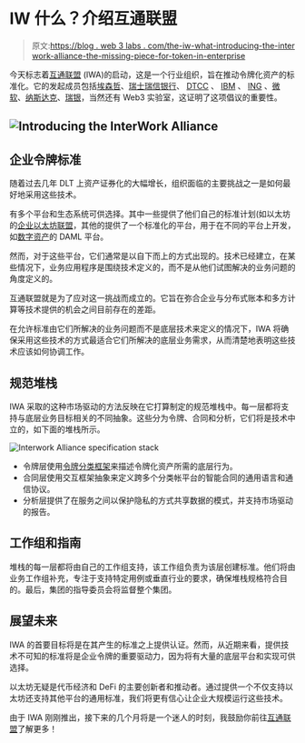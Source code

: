 # IW 什么？介绍互通联盟

> 原文:[https://blog . web 3 labs . com/the-iw-what-introducing-the-inter work-alliance-the-missing-piece-for-token-in-enterprise](https://blog.web3labs.com/the-iw-what-introducing-the-interwork-alliance-the-missing-piece-for-tokens-in-enterprise)

今天标志着[互通联盟](https://interwork.org/) (IWA)的启动，这是一个行业组织，旨在推动令牌化资产的标准化。它的发起成员包括[埃森哲](https://www.accenture.com/gb-en)、[瑞士瑞信银行](https://www.credit-suisse.com/global/en.html)、 [DTCC](https://www.dtcc.com/) 、 [IBM](https://www.ibm.com/uk-en) 、 [ING](https://www.ing.com/Home.htm) 、[微软](https://www.microsoft.com/en-gb)、[纳斯达克](https://www.nasdaq.com/)、[瑞银](https://www.ubs.com/uk/en.html)，当然还有 Web3 实验室，这证明了这项倡议的重要性。

## ![Introducing the InterWork Alliance](../Images/cb567a6689ed89949af7df0d7355146f.png)

## 企业令牌标准

随着过去几年 DLT 上资产证券化的大幅增长，组织面临的主要挑战之一是如何最好地采用这些技术。

有多个平台和生态系统可供选择。其中一些提供了他们自己的标准计划(如以太坊的[企业以太坊联盟](https://entethalliance.org/)，其他的提供了一个标准化的平台，用于在不同的平台上开发，如[数字资产](https://digitalasset.com/)的 DAML 平台。

然而，对于这些平台，它们通常是以自下而上的方式出现的。技术已经建立，在某些情况下，业务应用程序是围绕技术定义的，而不是从他们试图解决的业务问题的角度定义的。

互通联盟就是为了应对这一挑战而成立的。它旨在弥合企业与分布式账本和多方计算等技术提供的机会之间目前存在的差距。

在允许标准由它们所解决的业务问题而不是底层技术来定义的情况下，IWA 将确保采用这些技术的方式最适合它们所解决的底层业务需求，从而清楚地表明这些技术应该如何协调工作。

## 规范堆栈

IWA 采取的这种市场驱动的方法反映在它打算制定的规范堆栈中。每一层都将支持与底层业务目标相关的不同抽象。这些分为令牌、合同和分析，它们将是技术中立的，如下面的堆栈所示。

![Interwork Alliance specification stack](../Images/65f987a9054cb8fdef19f12a23534f86.png)

*   令牌层使用[令牌分类框架](https://blog.web3labs.com/tokens-for-enterprise)来描述令牌化资产所需的底层行为。
*   合同层使用交互框架抽象来定义跨多个分类帐平台的智能合同的通用语言和通信协议。
*   分析层提供了在服务之间以保护隐私的方式共享数据的模式，并支持市场驱动的报告。

## 工作组和指南

堆栈的每一层都将由自己的工作组支持，该工作组负责为该层创建标准。他们将由业务工作组补充，专注于支持特定用例或垂直行业的要求，确保堆栈规格符合目的。最后，集团的指导委员会将监督整个集团。

## 展望未来

IWA 的首要目标将是在其产生的标准之上提供认证。然而，从近期来看，提供技术不可知的标准将是企业令牌的重要驱动力，因为将有大量的底层平台和实现可供选择。

以太坊无疑是代币经济和 DeFi 的主要创新者和推动者。通过提供一个不仅支持以太坊还支持其他平台的通用标准，我们将更有信心让企业大规模运行这些技术。

由于 IWA 刚刚推出，接下来的几个月将是一个迷人的时刻，我鼓励你前往[互通联盟](http://interwork.org/)了解更多！
